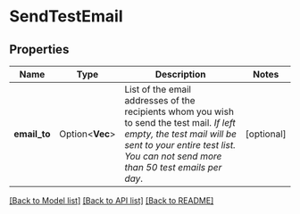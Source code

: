 # SendTestEmail

## Properties

Name | Type | Description | Notes
------------ | ------------- | ------------- | -------------
**email_to** | Option<**Vec<String>**> | List of the email addresses of the recipients whom you wish to send the test mail. _If left empty, the test mail will be sent to your entire test list. You can not send more than 50 test emails per day_.  | [optional]

[[Back to Model list]](../README.md#documentation-for-models) [[Back to API list]](../README.md#documentation-for-api-endpoints) [[Back to README]](../README.md)


